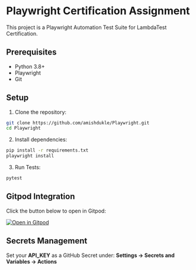 # Playwright Certification Assignment

This project is a Playwright Automation Test Suite for LambdaTest Certification.

## Prerequisites
- Python 3.8+
- Playwright
- Git

## Setup
1. Clone the repository:
```bash
git clone https://github.com/amishdukle/Playwright.git
cd Playwright
```

2. Install dependencies:
```bash
pip install -r requirements.txt
playwright install
```

3. Run Tests:
```bash
pytest
```

## Gitpod Integration
Click the button below to open in Gitpod:

[![Open in Gitpod](https://gitpod.io/button/open-in-gitpod.svg)](https://hyperexecute.lambdatest.com/hyperexecute/jobs?type=gitpod&framework=Python&frameworkType=PlayWright)

## Secrets Management
Set your **API_KEY** as a GitHub Secret under:
**Settings → Secrets and Variables → Actions**
